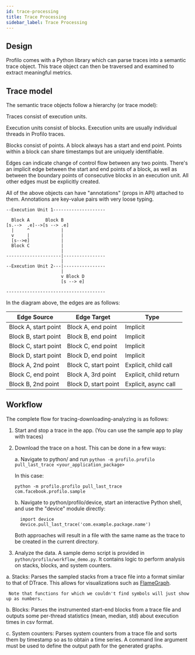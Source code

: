 ```yaml
---
id: trace-processing
title: Trace Processing
sidebar_label: Trace Processing
---
```


## Design

Profilo comes with a Python library which can parse traces into a semantic trace object. This trace object can then be traversed and examined to extract meaningful metrics.

## Trace model

The semantic trace objects follow a hierarchy (or trace model):

Traces consist of execution units.

Execution units consist of blocks. Execution units are usually individual threads in Profilo traces.

Blocks consist of points. A block always has a start and end point. Points within a block can share timestamps but are uniquely identifiable.

Edges can indicate change of control flow between any two points. There's an implicit edge between the start and end points of a block, as well as between the boundary points of consecutive blocks in an execution unit. All other edges must be explicitly created.

All of the above objects can have "annotations" (props in API) attached to them. Annotations are key-value pairs with very loose typing.

```
--Execution Unit 1--------------------

  Block A      Block B
[s.-->  .e]-->[s --> .e]
  |     ^            |
  v     |            |
  [s-->e]            |
  Block C            |
                     |
---------------------|----------------
                     |
--Execution Unit 2---|----------------
                     |
                     v Block D
                     [s --> e]

--------------------------------------
```
In the diagram above, the edges are as follows:

|Edge Source|Edge Target|Type|
|-----------|-----------|----|
|Block A, start point|Block A, end point|Implicit|
|Block B, start point|Block B, end point|Implicit|
|Block C, start point|Block C, end point|Implicit|
|Block D, start point|Block D, end point|Implicit|
|Block A, 2nd point| Block C, start point|Explicit, child call|
|Block C, end point|Block A, 3rd point|Explicit, child return|
|Block B, 2nd point|Block D, start point|Explicit, async call|

## Workflow

The complete flow for tracing-downloading-analyzing is as follows:

1. Start and stop a trace in the app. (You can use the sample app to play with traces)

2. Download the trace on a host. This can be done in a few ways:

   a. Navigate to python/ and run
      `python -m profilo.profilo pull_last_trace <your_application_package>`

      In this case:

      `python -m profilo.profilo pull_last_trace com.facebook.profilo.sample`

   b. Navigate to python/profilo/device, start an interactive Python shell, and
      use the "device" module directly:

      ```
        import device
        device.pull_last_trace('com.example.package.name')
      ```

   Both approaches will result in a file with the same name as the trace to be created in the current directory.

3. Analyze the data. A sample demo script is provided in
   `python/profilo/workflow_demo.py`. It contains logic to perform analysis on stacks, blocks, and system counters.

  a. Stacks:
     Parses the sampled stacks from a trace file into a format similar to that of DTrace. This allows for visualizations such as [FlameGraph](https://github.com/brendangregg/FlameGraph).

     Note that functions for which we couldn't find symbols will just show up as numbers.

   b. Blocks:
     Parses the instrumented start-end blocks from a trace file and outputs some per-thread statistics (mean, median, std) about execution times in
     csv format.

   c. System counters:
     Parses system counters from a trace file and sorts them by timestamp so as to obtain a time series. A command line argument must be used to
     define the output path for the generated graphs.

